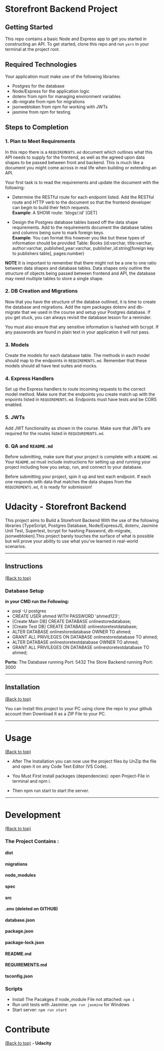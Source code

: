 # Storefront Backend Project

## Getting Started

This repo contains a basic Node and Express app to get you started in constructing an API. To get started, clone this repo and run `yarn` in your terminal at the project root.

## Required Technologies
Your application must make use of the following libraries:
- Postgres for the database
- Node/Express for the application logic
- dotenv from npm for managing environment variables
- db-migrate from npm for migrations
- jsonwebtoken from npm for working with JWTs
- jasmine from npm for testing

## Steps to Completion

### 1. Plan to Meet Requirements

In this repo there is a `REQUIREMENTS.md` document which outlines what this API needs to supply for the frontend, as well as the agreed upon data shapes to be passed between front and backend. This is much like a document you might come across in real life when building or extending an API. 

Your first task is to read the requirements and update the document with the following:
- Determine the RESTful route for each endpoint listed. Add the RESTful route and HTTP verb to the document so that the frontend developer can begin to build their fetch requests.    
**Example**: A SHOW route: 'blogs/:id' [GET] 

- Design the Postgres database tables based off the data shape requirements. Add to the requirements document the database tables and columns being sure to mark foreign keys.   
**Example**: You can format this however you like but these types of information should be provided
Table: Books (id:varchar, title:varchar, author:varchar, published_year:varchar, publisher_id:string[foreign key to publishers table], pages:number)

**NOTE** It is important to remember that there might not be a one to one ratio between data shapes and database tables. Data shapes only outline the structure of objects being passed between frontend and API, the database may need multiple tables to store a single shape. 

### 2.  DB Creation and Migrations

Now that you have the structure of the databse outlined, it is time to create the database and migrations. Add the npm packages dotenv and db-migrate that we used in the course and setup your Postgres database. If you get stuck, you can always revisit the database lesson for a reminder. 

You must also ensure that any sensitive information is hashed with bcrypt. If any passwords are found in plain text in your application it will not pass.

### 3. Models

Create the models for each database table. The methods in each model should map to the endpoints in `REQUIREMENTS.md`. Remember that these models should all have test suites and mocks.

### 4. Express Handlers

Set up the Express handlers to route incoming requests to the correct model method. Make sure that the endpoints you create match up with the enpoints listed in `REQUIREMENTS.md`. Endpoints must have tests and be CORS enabled. 

### 5. JWTs

Add JWT functionality as shown in the course. Make sure that JWTs are required for the routes listed in `REQUIUREMENTS.md`.

### 6. QA and `README.md`

Before submitting, make sure that your project is complete with a `README.md`. Your `README.md` must include instructions for setting up and running your project including how you setup, run, and connect to your database. 

Before submitting your project, spin it up and test each endpoint. If each one responds with data that matches the data shapes from the `REQUIREMENTS.md`, it is ready for submission!

# Udacity - Storefront Backend

This project aims to Build a Storefront Backend With the use of the following libraries [TypeScript, Postgres Database, Node/ExpressJS, dotenv, Jasmine Unit Test, Supertest, bcrypt for hashing Password, db-migrate, jsonwebtoken].This project barely touches the surface of what is possible but will prove your ability to use what you’ve learned in real-world scenarios.

---

## Instructions

[(Back to top)](#table-of-contents)

### Database Setup

**in your CMD run the Following:**

- psql -U postgres
- CREATE USER ahmed WITH PASSWORD 'ahmed123';
- [Create Main DB] CREATE DATABASE onlinestoredatabase;
- [Create Test DB] CREATE DATABASE onlinestoretestdatabase;
- ALTER DATABASE onlinestoredatabase OWNER TO ahmed;
- GRANT ALL PRIVILEGES ON DATABASE onlinestoredatabase TO ahmed;
- ALTER DATABASE onlinestoretestdatabase OWNER TO ahmed;
- GRANT ALL PRIVILEGES ON DATABASE onlinestoretestdatabase TO ahmed;


**Ports:**
The Database running Port: 5432
The Store Backend running Port: 3000

---

## Installation

[(Back to top)](#table-of-contents)

You can Install this project to your PC using clone the repo to your github account then Download It as a ZIP File to your PC.

---

# Usage

[(Back to top)](#table-of-contents)

- After The Installation you can now use the project files by UnZip the file and open it on any Code Text Editor (VS Code).

- You Must First install packages (dependencies): open Project-File in terminal and npm i.

- Then npm run start to start the server.

---

# Development

[(Back to top)](#table-of-contents)

### The Project Contains :

#### dist

#### migrations

#### node_modules

#### spec

#### src

#### .env (deleted on GITHUB)

#### database.json

#### package.json

#### package-lock.json

#### README.md

#### REQUIREMENTS.md

#### tsconfig.json


### Scripts

- Install The Pacakges if node_module File not attached: `npm i`
- Run unit tests with Jasmine: `npm run jasmine` for Windows
- Start server: `npm run start`

# Contribute

[(Back to top)](#table-of-contents)
**- Udacity**
